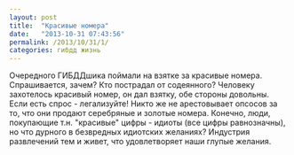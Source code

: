 ```yaml
---
layout: post
title:  "Красивые номера"
date:   "2013-10-31 07:43:56"
permalink: /2013/10/31/1/
categories: гибдд жизнь
---
```


Очередного ГИБДДшика поймали на взятке за красивые
номера. Спрашивается, зачем? Кто пострадал от содеянного?  Человеку
захотелось красивый номер, он дал взятку, обе стороны довольны. Если
есть спрос - легализуйте! Никто же не арестовывает опсосов за то, что
они продают серебряные и золотые номера. Конечно, люди, покупающие
т.н. "красивые" цифры - идиоты (все цифры равнозначны), но что дурного
в безвредных идиотских желаниях? Индустрия развлечений тем и живет,
что удовлетворяет наши глупые желания.
